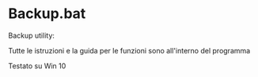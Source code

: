 # Backup.bat
Backup utility:

Tutte le istruzioni e la guida per le funzioni sono all'interno del programma

Testato su Win 10 
